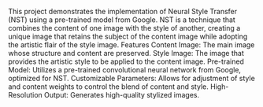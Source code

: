 This project demonstrates the implementation of Neural Style Transfer (NST) using a pre-trained model from Google. NST is a technique that combines the content of one image with the style of another, creating a unique image that retains the subject of the content image while adopting the artistic flair of the style image.
Features
Content Image: The main image whose structure and content are preserved.
Style Image: The image that provides the artistic style to be applied to the content image.
Pre-trained Model: Utilizes a pre-trained convolutional neural network from Google, optimized for NST.
Customizable Parameters: Allows for adjustment of style and content weights to control the blend of content and style.
High-Resolution Output: Generates high-quality stylized images.
